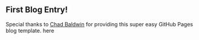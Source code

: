## First Blog Entry!

Special thanks to [Chad Baldwin](https://chadbaldwin.net/2021/03/14/how-to-build-a-sql-blog.html) for providing this super easy GitHub Pages blog template. here

